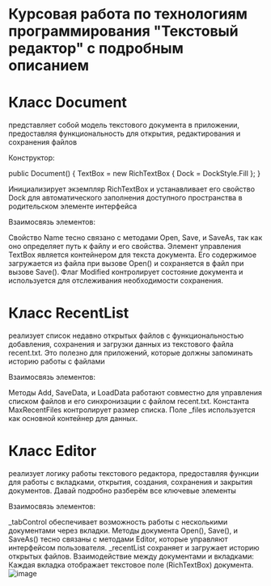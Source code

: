 # Курсовая работа по технологиям программирования "Текстовый редактор" с подробным описанием



# Класс Document 
представляет собой модель текстового документа в приложении, предоставляя функциональность для открытия, редактирования и сохранения файлов

Конструктор:

public Document()
{
    TextBox = new RichTextBox { Dock = DockStyle.Fill };
}

Инициализирует экземпляр RichTextBox и устанавливает его свойство Dock для автоматического заполнения доступного пространства в родительском элементе интерфейса

Взаимосвязь элементов:

Свойство Name тесно связано с методами Open, Save, и SaveAs, так как оно определяет путь к файлу и его свойства.
Элемент управления TextBox является контейнером для текста документа. Его содержимое загружается из файла при вызове Open() и сохраняется в файл при вызове Save().
Флаг Modified контролирует состояние документа и используется для отслеживания необходимости сохранения.


# Класс RecentList 
реализует список недавно открытых файлов с функциональностью добавления, сохранения и загрузки данных из текстового файла recent.txt. Это полезно для приложений, которые должны запоминать историю работы с файлами

Взаимосвязь элементов:

Методы Add, SaveData, и LoadData работают совместно для управления списком файлов и его синхронизации с файлом recent.txt.
Константа MaxRecentFiles контролирует размер списка.
Поле _files используется как основной контейнер для данных.



# Класс Editor
реализует логику работы текстового редактора, предоставляя функции для работы с вкладками, открытия, создания, сохранения и закрытия документов. Давай подробно разберём все ключевые элементы

Взаимосвязь элементов:

_tabControl обеспечивает возможность работы с несколькими документами через вкладки.
Методы документа Open(), Save(), и SaveAs() тесно связаны с методами Editor, которые управляют интерфейсом пользователя.
_recentList сохраняет и загружает историю открытых файлов.
Взаимодействие между документами и вкладками:
Каждая вкладка отображает текстовое поле (RichTextBox) документа.
![image](https://github.com/user-attachments/assets/6ee4fc57-5cac-46af-8210-603862a59b0c)


